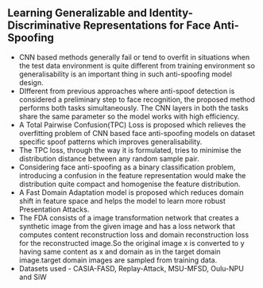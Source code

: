## Learning Generalizable and Identity-Discriminative Representations for Face Anti-Spoofing

- CNN based methods generally fail or tend to overfit in situations when the test data environment is quite different from training environment so generalisability is an important thing in such anti-spoofing model design.
- DIfferent from previous approaches where anti-spoof detection is considered a preliminary step to face recognition, the proposed method performs both tasks simultaneously. The CNN layers in both the tasks share the same parameter so the model works with high efficiency.
- A Total Pairwise Confusion(TPC) Loss  is proposed which relieves the overfitting problem of CNN based face anti-spoofing models on dataset specific spoof patterns which improves generalisability.
- The TPC loss, through the way it is formulated, tries to minimise the distribution distance between any random sample pair.
- Considering face anti-spoofing as a binary classification problem, introducing a confusion in the feature representation would make the distribution quite compact and homogenise the feature distribution.
- A Fast Domain Adaptation model is proposed which  reduces domain shift in feature space and helps the model to learn more robust Presentation Attacks.
- The FDA consists of a image transformation network that creates a synthetic image from the given image and has a loss network that computes content reconstruction loss and domain reconstruction loss for the reconstructed image.So the original image x is converted to y having same content as x and domain as in the target domain image.target domain images are sampled from training data.
- Datasets used  -  CASIA-FASD, Replay-Attack, MSU-MFSD, Oulu-NPU and SiW
